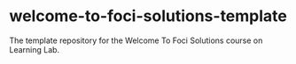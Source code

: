 # welcome-to-foci-solutions-template
The template repository for the Welcome To Foci Solutions course on Learning Lab.
